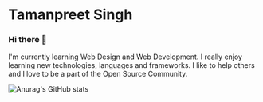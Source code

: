 # Tamanpreet Singh

### Hi there 👋

 I'm currently learning Web Design and Web Development. I really enjoy learning new technologies, languages and frameworks. I like to help others and I love to be a part of the Open Source Community.

![Anurag's GitHub stats](https://github-readme-stats.vercel.app/api?username=TAMANPREET13&show_icons=true&theme=radical)
